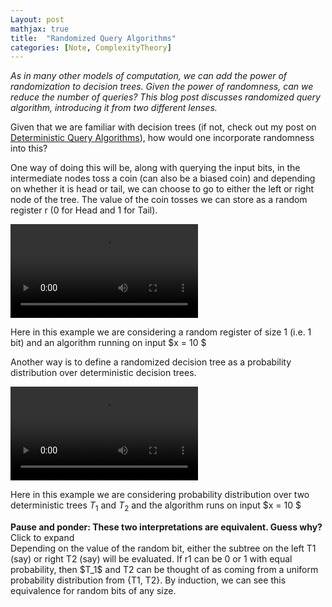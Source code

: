 ```yaml
---
Layout: post
mathjax: true
title:  "Randomized Query Algorithms"
categories: [Note, ComplexityTheory]
---
```


*As in many other models of computation, we can add the power of randomization to decision trees. Given the power of randomness, can we reduce the number of queries? This blog post discusses randomized query algorithm, introducing it from two different lenses.*

Given that we are familiar with decision trees (if not, check out my post on [Deterministic Query Algorithms](https://o-qcblog.github.io/note/complexitytheory/Deterministic-Query-Algorithms/)), how would one incorporate randomness into this?

One way of doing this will be, along with querying the input bits, in the intermediate nodes toss a coin (can also be a biased coin) and depending on whether it is head or tail, we can choose to go to either the left or right node of the tree. The value of the coin tosses we can store as a random register r (0 for Head and 1 for Tail). 

<div class="video-container">
  <video controls>
  <source src="{{ site.baseurl }}/images/Post5/P5_1.mp4" type="video/mp4">
  </video>
</div>

Here in this example we are considering a random register of size 1 (i.e. 1 bit) and an algorithm running on input $x = 10 $

Another way is to define a randomized decision tree as a probability distribution over deterministic decision trees.

<div class="video-container">
  <video controls>
  <source src="{{ site.baseurl }}/images/Post5/P5_2.mp4" type="video/mp4">
  </video>
</div>

Here in this example we are considering probability distribution over two deterministic trees $T_1$ and $T_2$ and the algorithm runs on input $x = 10 $

<div class="hint-box info">
  <div class="hint-box-header">
    <strong> Pause and ponder: These two interpretations are equivalent. Guess why?</strong> 
    Click to expand
  </div>
  <div class="hint-box-content">
    Depending on the value of the random bit, either the subtree on the left T1 (say) or right T2 (say) will be evaluated. If r1 can be 0 or 1 with equal probability, then $T_1$ and T2 can be thought of as coming from a uniform probability distribution from {T1, T2}. By induction, we can see this equivalence for random bits of any size.
  </div>
</div>
